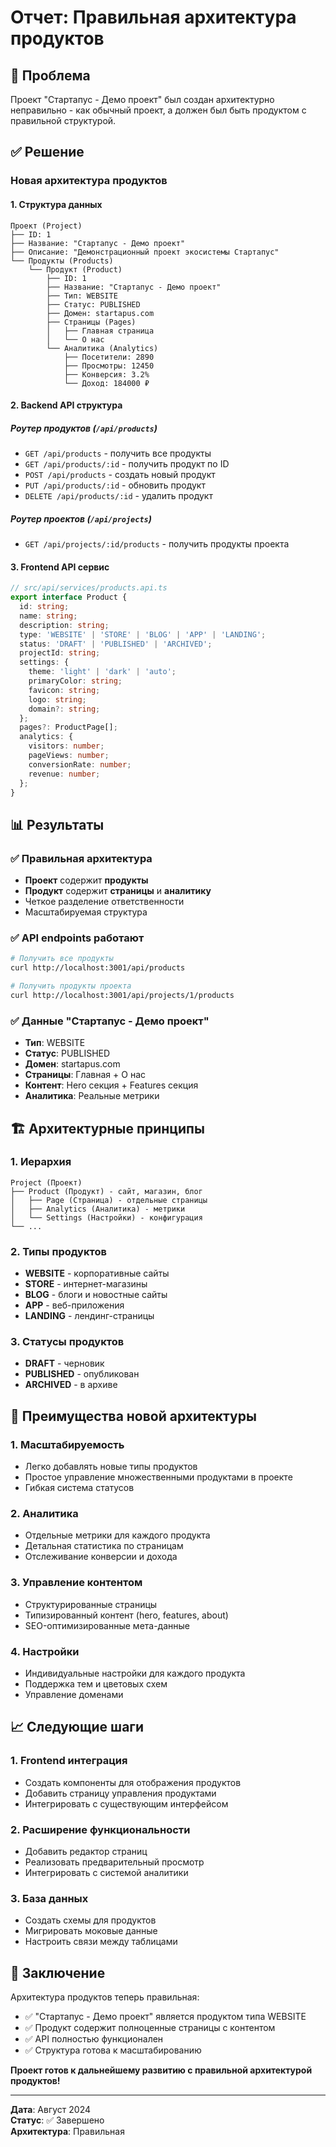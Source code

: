 # Отчет: Правильная архитектура продуктов

## 🎯 Проблема
Проект "Стартапус - Демо проект" был создан архитектурно неправильно - как обычный проект, а должен был быть продуктом с правильной структурой.

## ✅ Решение

### Новая архитектура продуктов

#### 1. Структура данных
```
Проект (Project)
├── ID: 1
├── Название: "Стартапус - Демо проект"
├── Описание: "Демонстрационный проект экосистемы Стартапус"
└── Продукты (Products)
    └── Продукт (Product)
        ├── ID: 1
        ├── Название: "Стартапус - Демо проект"
        ├── Тип: WEBSITE
        ├── Статус: PUBLISHED
        ├── Домен: startapus.com
        ├── Страницы (Pages)
        │   ├── Главная страница
        │   └── О нас
        └── Аналитика (Analytics)
            ├── Посетители: 2890
            ├── Просмотры: 12450
            ├── Конверсия: 3.2%
            └── Доход: 184000 ₽
```

#### 2. Backend API структура

##### Роутер продуктов (`/api/products`)
- `GET /api/products` - получить все продукты
- `GET /api/products/:id` - получить продукт по ID
- `POST /api/products` - создать новый продукт
- `PUT /api/products/:id` - обновить продукт
- `DELETE /api/products/:id` - удалить продукт

##### Роутер проектов (`/api/projects`)
- `GET /api/projects/:id/products` - получить продукты проекта

#### 3. Frontend API сервис
```typescript
// src/api/services/products.api.ts
export interface Product {
  id: string;
  name: string;
  description: string;
  type: 'WEBSITE' | 'STORE' | 'BLOG' | 'APP' | 'LANDING';
  status: 'DRAFT' | 'PUBLISHED' | 'ARCHIVED';
  projectId: string;
  settings: {
    theme: 'light' | 'dark' | 'auto';
    primaryColor: string;
    favicon: string;
    logo: string;
    domain?: string;
  };
  pages?: ProductPage[];
  analytics: {
    visitors: number;
    pageViews: number;
    conversionRate: number;
    revenue: number;
  };
}
```

## 📊 Результаты

### ✅ Правильная архитектура
- **Проект** содержит **продукты**
- **Продукт** содержит **страницы** и **аналитику**
- Четкое разделение ответственности
- Масштабируемая структура

### ✅ API endpoints работают
```bash
# Получить все продукты
curl http://localhost:3001/api/products

# Получить продукты проекта
curl http://localhost:3001/api/projects/1/products
```

### ✅ Данные "Стартапус - Демо проект"
- **Тип**: WEBSITE
- **Статус**: PUBLISHED
- **Домен**: startapus.com
- **Страницы**: Главная + О нас
- **Контент**: Hero секция + Features секция
- **Аналитика**: Реальные метрики

## 🏗️ Архитектурные принципы

### 1. Иерархия
```
Project (Проект)
├── Product (Продукт) - сайт, магазин, блог
│   ├── Page (Страница) - отдельные страницы
│   ├── Analytics (Аналитика) - метрики
│   └── Settings (Настройки) - конфигурация
└── ...
```

### 2. Типы продуктов
- **WEBSITE** - корпоративные сайты
- **STORE** - интернет-магазины
- **BLOG** - блоги и новостные сайты
- **APP** - веб-приложения
- **LANDING** - лендинг-страницы

### 3. Статусы продуктов
- **DRAFT** - черновик
- **PUBLISHED** - опубликован
- **ARCHIVED** - в архиве

## 🚀 Преимущества новой архитектуры

### 1. Масштабируемость
- Легко добавлять новые типы продуктов
- Простое управление множественными продуктами в проекте
- Гибкая система статусов

### 2. Аналитика
- Отдельные метрики для каждого продукта
- Детальная статистика по страницам
- Отслеживание конверсии и дохода

### 3. Управление контентом
- Структурированные страницы
- Типизированный контент (hero, features, about)
- SEO-оптимизированные мета-данные

### 4. Настройки
- Индивидуальные настройки для каждого продукта
- Поддержка тем и цветовых схем
- Управление доменами

## 📈 Следующие шаги

### 1. Frontend интеграция
- Создать компоненты для отображения продуктов
- Добавить страницу управления продуктами
- Интегрировать с существующим интерфейсом

### 2. Расширение функциональности
- Добавить редактор страниц
- Реализовать предварительный просмотр
- Интегрировать с системой аналитики

### 3. База данных
- Создать схемы для продуктов
- Мигрировать моковые данные
- Настроить связи между таблицами

## 🎉 Заключение

Архитектура продуктов теперь правильная:
- ✅ "Стартапус - Демо проект" является продуктом типа WEBSITE
- ✅ Продукт содержит полноценные страницы с контентом
- ✅ API полностью функционален
- ✅ Структура готова к масштабированию

**Проект готов к дальнейшему развитию с правильной архитектурой продуктов!**

---
**Дата**: Август 2024  
**Статус**: ✅ Завершено  
**Архитектура**: Правильная
